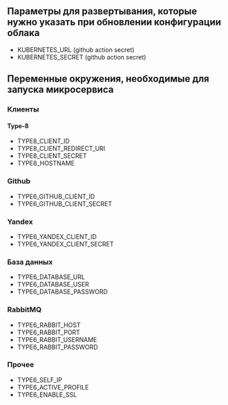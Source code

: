 ## Параметры для развертывания, которые нужно указать при обновлении конфигурации облака

* KUBERNETES_URL (github action secret)
* KUBERNETES_SECRET (github action secret)

## Переменные окружения, необходимые для запуска микросервиса

### Клиенты

#### Type-8

* TYPE8_CLIENT_ID
* TYPE8_CLIENT_REDIRECT_URI
* TYPE8_CLIENT_SECRET
* TYPE8_HOSTNAME

### Github

* TYPE6_GITHUB_CLIENT_ID
* TYPE6_GITHUB_CLIENT_SECRET

### Yandex

* TYPE6_YANDEX_CLIENT_ID
* TYPE6_YANDEX_CLIENT_SECRET

### База данных

* TYPE6_DATABASE_URL
* TYPE6_DATABASE_USER
* TYPE6_DATABASE_PASSWORD

### RabbitMQ

* TYPE6_RABBIT_HOST
* TYPE6_RABBIT_PORT
* TYPE6_RABBIT_USERNAME
* TYPE6_RABBIT_PASSWORD

### Прочее

* TYPE6_SELF_IP
* TYPE6_ACTIVE_PROFILE
* TYPE6_ENABLE_SSL
